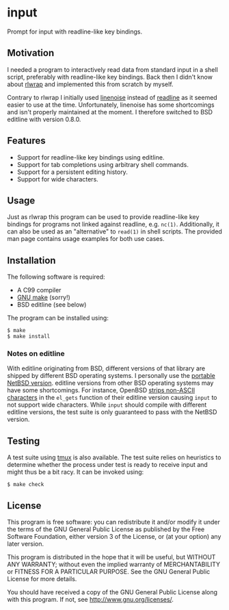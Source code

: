 # input

Prompt for input with readline-like key bindings.

## Motivation

I needed a program to interactively read data from standard input in a
shell script, preferably with readline-like key bindings. Back then I
didn't know about [rlwrap][rlwrap repo] and implemented this from
scratch by myself.

Contrary to rlwrap I initially used [linenoise][linenoise repo] instead
of [readline][GNU readline] as it seemed easier to use at the time.
Unfortunately, linenoise has some shortcomings and isn't properly
maintained at the moment. I therefore switched to BSD editline with
version 0.8.0.

## Features

* Support for readline-like key bindings using editline.
* Support for tab completions using arbitrary shell commands.
* Support for a persistent editing history.
* Support for wide characters.

## Usage

Just as rlwrap this program can be used to provide readline-like key
bindings for programs not linked against readline, e.g. `nc(1)`.
Additionally, it can also be used as an "alternative" to `read(1)` in
shell scripts. The provided man page contains usage examples for both
use cases.

## Installation

The following software is required:

* A C99 compiler
* [GNU make][GNU make] (sorry!)
* BSD editline (see below)

The program can be installed using:

	$ make
	$ make install

### Notes on editline

With editline originating from BSD, different versions of that library
are shipped by different BSD operating systems. I personally use the
[portable NetBSD version][NetBSD editline]. editline versions from other
BSD operating systems may have some shortcomings. For instance, OpenBSD
[strips non-ASCII characters][openbsd nowchar] in the `el_gets` function
of their editline version causing `input` to not support wide
characters. While `input` should compile with different editline
versions, the test suite is only guaranteed to pass with the NetBSD
version.

## Testing

A test suite using [tmux][tmux homepage] is also available. The test
suite relies on heuristics to determine whether the process under test
is ready to receive input and might thus be a bit racy. It can be
invoked using:

	$ make check

## License

This program is free software: you can redistribute it and/or modify it
under the terms of the GNU General Public License as published by the
Free Software Foundation, either version 3 of the License, or (at your
option) any later version.

This program is distributed in the hope that it will be useful, but
WITHOUT ANY WARRANTY; without even the implied warranty of
MERCHANTABILITY or FITNESS FOR A PARTICULAR PURPOSE. See the GNU General
Public License for more details.

You should have received a copy of the GNU General Public License along
with this program. If not, see <http://www.gnu.org/licenses/>.

[rlwrap repo]: https://github.com/hanslub42/rlwrap
[linenoise repo]: https://github.com/antirez/linenoise
[GNU readline]: https://tiswww.case.edu/php/chet/readline/rltop.html
[GNU make]: https://www.gnu.org/software/make/
[NetBSD editline]: https://www.thrysoee.dk/editline/
[tmux homepage]: https://tmux.github.io
[openbsd nowchar]: https://github.com/openbsd/src/blob/ddc81437857133802b1cf7d8d5bf0ff2198b602b/lib/libedit/eln.c#L77-L80
